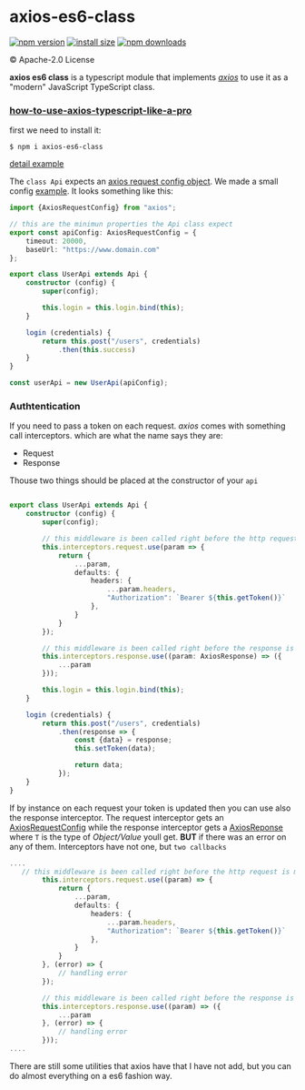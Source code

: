 # axios-es6-class

[![npm version](https://img.shields.io/npm/v/axios-es6-class.svg?style=flat-square)](https://www.npmjs.org/package/axios-es6-class)
[![install size](https://packagephobia.now.sh/badge?p=axios-es6-class)](https://packagephobia.now.sh/result?p=axios-es6-class)
[![npm downloads](https://img.shields.io/npm/dm/axios-es6-class.svg?style=flat-square)](http://npm-stat.com/charts.html?package=axios-es6-class)

&copy; Apache-2.0 License

**axios es6 class** is a typescript module that implements *[axios](https://github.com/axios/axios)* to use it as a "modern" JavaScript TypeScript class.

### [how-to-use-axios-typescript-like-a-pro](https://medium.com/@enetoOlveda/how-to-use-axios-typescript-like-a-pro-7c882f71e34a)

first we need to install it:

```shell
$ npm i axios-es6-class
```

[detail example](https://github.com/EnetoJara/axios-typescript/blob/master/examples/userApi.ts)

The `class Api` expects an [axios request config object](https://github.com/axios/axios#request-config). We made a small config [example](https://github.com/EnetoJara/axios-typescript/blob/master/examples/api.config.ts). It looks something like this:
```typescript
import {AxiosRequestConfig} from "axios";

// this are the minimun properties the Api class expect
export const apiConfig: AxiosRequestConfig = {
    timeout: 20000,
    baseUrl: "https://www.domain.com"
};

export class UserApi extends Api {
    constructor (config) {
        super(config);

        this.login = this.login.bind(this);
    }

    login (credentials) {
        return this.post("/users", credentials)
            .then(this.success)
    }
}

const userApi = new UserApi(apiConfig);
```

### Authtentication
If you need to pass a token on each request. *axios* comes with something call interceptors. which are what the name says they are:
* Request
* Response

Thouse two things should be placed at the constructor of your `api`

```typescript

export class UserApi extends Api {
    constructor (config) {
        super(config);

        // this middleware is been called right before the http request is made.
        this.interceptors.request.use(param => {
            return {
                ...param,
                defaults: {
                    headers: {
                        ...param.headers,
                        "Authorization": `Bearer ${this.getToken()}`
                    },
                }
            }
        });

        // this middleware is been called right before the response is get it by the method that triggers the request
        this.interceptors.response.use((param: AxiosResponse) => ({
            ...param
        }));

        this.login = this.login.bind(this);
    }

    login (credentials) {
        return this.post("/users", credentials)
            .then(response => {
                const {data} = response;
                this.setToken(data);

                return data;
            });
    }
}

```

If by instance on each request your token is updated then you can use also the response interceptor.
The request interceptor gets an [AxiosRequestConfig](https://github.com/axios/axios#request-config) while the response interceptor gets a [AxiosReponse<T>](https://github.com/axios/axios#request-config) where `T` is the type of *Object/Value* youll get. **BUT** if there was an error on any of them. Interceptors have not one, but `two callbacks`

```typescript
....
   // this middleware is been called right before the http request is made.
        this.interceptors.request.use((param) => {
            return {
                ...param,
                defaults: {
                    headers: {
                        ...param.headers,
                        "Authorization": `Bearer ${this.getToken()}`
                    },
                }
            }
        }, (error) => {
            // handling error
        });

        // this middleware is been called right before the response is get it by the method that triggers the request
        this.interceptors.response.use((param) => ({
            ...param
        }, (error) => {
            // handling error
        }));
....
```

There are still some utilities that axios have that I have not add, but you can do almost everything on a es6 fashion way.
